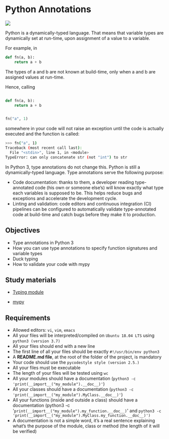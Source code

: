 # Python Annotations

![](https://florian-dahlitz.de/media/articles/leverage-the-full-potential-of-type-hints/thumbnail-m.webp)

Python is a dynamically-typed language. That means that variable types are dynamically set at run-time, upon assignment of a value to a variable.

For example, in
```python
def fn(a, b):
    return a + b
```
The types of a and b are not known at build-time, only when a and b are assigned values at run-time.

Hence, calling
```python

def fn(a, b):
    return a + b


fn("a", 1)
```
somewhere in your code will not raise an exception until the code is actually executed and the function is called:

```bash
>>> fn("a", 1)
Traceback (most recent call last):
  File "<stdin>", line 1, in <module>
TypeError: can only concatenate str (not "int") to str
```
In Python 3, type annotations do not change this. Python is still a dynamically-typed language. Type annotations serve the following purpose:

- Code documentation: thanks to them, a developer reading type-annotated code (his own or someone else’s) will know exactly what type each variables is supposed to be. This helps reduce bugs and exceptions and accelerate the development cycle.
- Linting and validation: code editors and continuous integration (CI) pipelines can be configured to automatically validate type-annotated code at build-time and catch bugs before they make it to production.

## Objectives

- Type annotations in Python 3
- How you can use type annotations to specify function signatures and variable types
- Duck typing
- How to validate your code with mypy

## Study materials

- [Typing module](https://docs.python.org/3/library/typing.html)

- [mypy](https://mypy.readthedocs.io/en/latest/cheat_sheet_py3.html)

## Requirements

- Allowed editors: `vi`, `vim`, `emacs`
- All your files will be interpreted/compiled on `Ubuntu 18.04 LTS` using `python3 (version 3.7)`
- All your files should end with a new line
- The first line of all your files should be exactly `#!/usr/bin/env python3`
- A __README.md file__, at the root of the folder of the project, is mandatory
- Your code should use the `pycodestyle style (version 2.5.)`
- All your files must be executable
- The length of your files will be tested using `wc`
- All your modules should have a documentation (`python3 -c 'print(__import__("my_module").__doc__)'`)
- All your classes should have a documentation (`python3 -c 'print(__import__("my_module").MyClass.__doc__)'`)
- All your functions (inside and outside a class) should have a documentation (python3 -c '`print(__import__("my_module").my_function.__doc__)`' and `python3 -c 'print(__import__("my_module").MyClass.my_function.__doc__)')`
- A documentation is not a simple word, it’s a real sentence explaining what’s the purpose of the module, class or method (the length of it will be verified)

